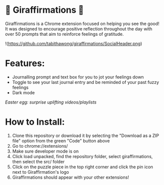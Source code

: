 # 🦒 Giraffirmations 🦒

Giraffirmations is a Chrome extension focused on helping you see the good! It was designed to encourage positive reflection throughout the day with over 50 prompts that aim to reinforce feelings of gratitude. 

!(https://github.com/tabithawong/giraffirmations/SocialHeader.png)

# Features:
* Journalling prompt and text box for you to jot your feelings down
* Toggle to see your last journal entry and be reminded of your past fuzzy feelings
* Dark mode

*Easter egg: surprise uplifting videos/playlists*

# How to Install:
1. Clone this repository or download it by selecting the "Download as a ZIP file" option from the green "Code" button above
2. Go to chrome://extensions/
3. Make sure developer mode is on
4. Click load unpacked, find the repository folder, select giraffirmations, then select the src/ folder
5. Click on the puzzle piece in the top right corner and click the pin icon next to Giraffirmation's logo
6. Giraffirmations should appear with your other extensions!
